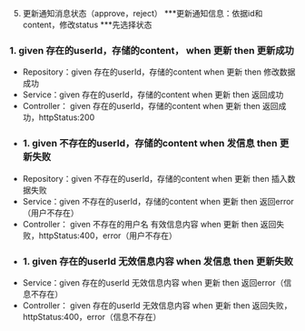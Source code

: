 5. 更新通知消息状态（approve，reject）
***更新通知信息：依据id和content，修改status
***先选择状态
### 1. given 存在的userId，存储的content， when 更新 then 更新成功
* Repository：given 存在的userId，存储的content when 更新 then 修改数据成功
* Service：given 存在的userId，存储的content when 更新 then 返回成功
* Controller： given 存在的userId，存储的content when 更新 then 返回成功，httpStatus:200
* ### 1. given 不存在的userId，存储的content when 发信息 then 更新失败
* Repository：given 不存在的userId，存储的content when 更新 then 插入数据失败
* Service：given 不存在的userId，存储的content when 更新 then 返回error（用户不存在）
* Controller： given 不存在的用户名 有效信息内容 when 更新 then 返回失败，httpStatus:400，error（用户不存在）
* ### 1. given 存在的userId 无效信息内容 when 发信息 then 更新失败
* Service：given 存在的userId 无效信息内容 when 更新 then 返回error（信息不存在）
* Controller： given 存在的userId 无效信息内容 when 更新 then 返回失败，httpStatus:400，error（信息不存在）
